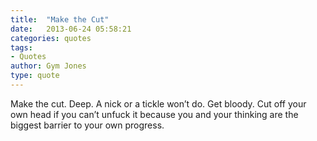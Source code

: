 ```yaml
---
title:  "Make the Cut"
date:   2013-06-24 05:58:21
categories: quotes
tags:
- Quotes
author: Gym Jones
type: quote
---
```


Make the cut. Deep. A nick or a tickle won’t do. Get bloody. Cut off your own head if you can’t unfuck it because you and your thinking are the biggest barrier to your own progress.
